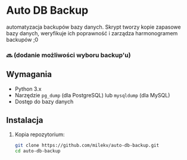 # Auto DB Backup

automatyzacja backupów bazy danych. 
Skrypt tworzy kopie zapasowe bazy danych, weryfikuje ich poprawność i zarządza harmonogramem backupów ;0

### 🔜 (dodanie możliwości wyboru backup'u)

## Wymagania

- Python 3.x
- Narzędzie `pg_dump` (dla PostgreSQL) lub `mysqldump` (dla MySQL)
- Dostęp do bazy danych

## Instalacja

1. Kopia repozytorium:
   ```bash
   git clone https://github.com/milekv/auto-db-backup.git
   cd auto-db-backup
